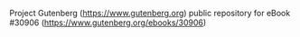 Project Gutenberg (https://www.gutenberg.org) public repository for eBook #30906 (https://www.gutenberg.org/ebooks/30906)
